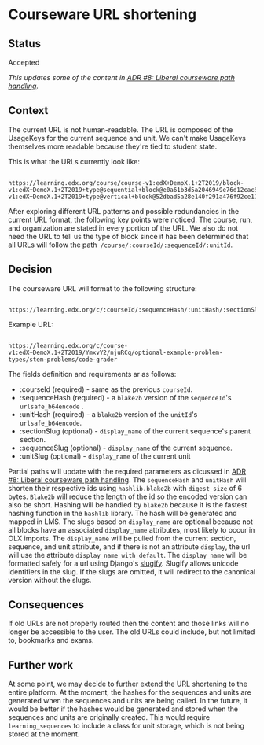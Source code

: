 # Courseware URL shortening

## Status

Accepted

_This updates some of the content in [ADR #8: Liberal courseware path handling](./0008-liberal-courseware-path-handling.md)._

## Context

The current URL is not human-readable. The URL is composed of the UsageKeys for the current sequence and unit. We can't make UsageKeys themselves more readable because they're tied to student state.

This is what the URLs currently look like:

```

https://learning.edx.org/course/course-v1:edX+DemoX.1+2T2019/block-v1:edX+DemoX.1+2T2019+type@sequential+block@e0a61b3d5a2046949e76d12cac5df493/block-v1:edX+DemoX.1+2T2019+type@vertical+block@52dbad5a28e140f291a476f92ce11996

```

After exploring different URL patterns and possible redundancies in the current URL format, the following key points were noticed. The course, run, and organization are stated in every portion of the URL. We also do not need the URL to tell us the type of block since it has been determined that all URLs will follow the path` /course/:courseId/:sequenceId/:unitId`.

## Decision

The courseware URL will format to the following structure:

```

https://learning.edx.org/c/:courseId/:sequenceHash/:unitHash/:sectionSlug/:sequenceSlug/:unitSlug/

```

Example URL:

```

https://learning.edx.org/c/course-v1:edX+DemoX.1+2T2019/YmxvY2/njuRCq/optional-example-problem-types/stem-problems/code-grader

```

The fields definition and requirements ar as follows:

* :courseId (required) - same as the previous `courseId`.
* :sequenceHash (required) - a `blake2b` version of the `sequenceId`'s `urlsafe_b64encode` .
* :unitHash (required) - a `blake2b` version of the `unitId`'s `urlsafe_b64encode`.
* :sectionSlug (optional) - `display_name` of the current sequence's parent section.
* :sequenceSlug (optional) - `display_name` of the current sequence.
* :unitSlug (optional) - `display_name` of the current unit

Partial paths will update with the required parameters as dicussed in [ADR #8: Liberal courseware path handling](./0008-liberal-courseware-path-handling.md). The `sequenceHash` and `unitHash` will shorten their respective ids using `hashlib.blake2b` with `digest_size` of 6 bytes. `Blake2b` will reduce the length of the id so the encoded version can also be short. Hashing will be handled by `blake2b` because it is the fastest hashing function in the `hashlib` library. The hash will be generated and mapped in LMS. The slugs based on `display_name` are optional because not all blocks have an associated `display_name` attributes, most likely to occur in OLX imports. The `display_name` will be pulled from the current section, sequence, and unit attribute, and if there is not an attribute `display`, the url will use the attribute `display_name_with_default`. The `display_name` will be formatted safely for a url using Django's [slugify](https://docs.djangoproject.com/en/3.2/ref/utils/#django.utils.text.slugify). Slugify allows unicode identifiers in the slug. If the slugs are omitted, it will redirect to the canonical version without the slugs.

## Consequences

If old URLs are not properly routed then the content and those links will no longer be accessible to the user. The old URLs could include, but not limited to, bookmarks and exams.

## Further work

At some point, we may decide to further extend the URL shortening to the entire platform. At the moment, the hashes for the sequences and units are generated when the sequences and units are being called. In the future, it would be better if the hashes would be generated and stored when the sequences and units are originally created. This would require `learning_sequences` to include a class for unit storage, which is not being stored at the moment.
